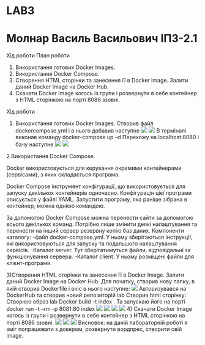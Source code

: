 # LAB3
# Молнар Василь Васильович ІПЗ-2.1
Хід роботи
План роботи
1.	Використання готових Docker Images.
2.	Використання Docker Compose.
3.	Створення HTML сторінки та занесення її в Docker Image. Залити даний Docker Image на Docker Hub.
4.	Скачати Docker Image когось із групи і розвернути в себе контейнер з HTML сторінкою на порті 8086 ззовні.

Хід роботи
1.	Використання готових Docker Images.
Створив файл dockercompose.yml і в нього добавив наступне
![](Readme/1.png)
![](Readme/2.png)
В терміналі виконав команду docker-compose up –d
Перехожу на localhost:8080 і бачу наступне
![](Readme/3.png)
![](Readme/4.png)

2.Використання Docker Compose.

Docker використовується для керування окремими контейнерами (сервісами), з яких складається програма.

Docker Compose інструмент конфігурації, що використовується для запуску декількох контейнерів одночасно.
Конфігурація цієї програми описується у файлі YAML. Запустити програму, яка раніше зібрана в контейнер, можна однією командою.

За допомогою Docker Compose можна перенести сайти за допомогою всього декількох команд. Потрібно лише змінити деякі налаштування та перенести на інший сервер резервну копію баз даних.
Компоненти каталогу:
-файл docker-compose.yml. У ньому зберігаються інструкції, які використовуються для запуску та подальшого налаштування сервісів.
-Каталог server. Тут зберігатимуться файли, відповідальні за функціонування сервера.
-Каталог client. У ньому розміщені файли для клієнт-програми.

3)Створення HTML сторінки та занесення її в Docker Image. Залити даний Docker Image на Docker Hub.
Для початку, створив нову папку, в якій створив Dockerfile і вніс в нього наступне:
![](Readme/5.png)
Авторизувався на DockerHub та створив новий репозиторій lab
Створив html сторінку: 
Створюю образ lab
Docker build –t index .
Та запускаю його на порті docker run -t –rm -p 8081:80 index
![](Readme/6.png)
![](Readme/7.png)
![](Readme/8.png)
![](Readme/9.png)
4) Скачати Docker Image когось із групи і розвернути в себе контейнер з HTML сторінкою на порті 8086 ззовні.
![](Readme/10.png)
![](Readme/11.png)
![](Readme/12.png)
Висновок: на даній лабораторній роботі я зміг попрацювати з докером, розвернути вордпрес, створити свій image.




